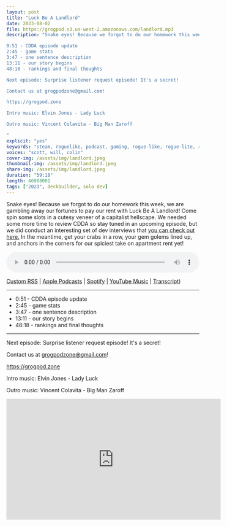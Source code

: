 ```yaml
---
layout: post
title: "Luck Be A Landlord"
date: 2023-08-02
file: https://grogpod.s3.us-west-2.amazonaws.com/landlord.mp3
description: "Snake eyes! Because we forgot to do our homework this week, we are gambling away our fortunes to pay our rent with Luck Be A Landlord! Come spin some slots in a cutesy veneer of a capitalist hellscape. We needed some more time to review CDDA so stay tuned in an upcoming episode, but we did conduct an interesting set of dev interviews that [you can check out here.](https://github.com/ScottBurger/going_rogue_podcast/blob/master/docs/Cdda.md) In the meantime, get your crabs in a row, your gem golems lined up, and anchors in the corners for our spiciest take on apartment rent yet!

0:51 - CDDA episode update
2:45 - game stats
3:47 - one sentence description
13:11 - our story begins
48:18 - rankings and final thoughts

Next episode: Surprise listener request episode! It's a secret!

Contact us at grogpodzone@gmail.com!

https://grogpod.zone

Intro music: Elvin Jones - Lady Luck

Outro music: Vincent Colavita - Big Man Zaroff

"
explicit: "yes" 
keywords: "steam, roguelike, podcast, gaming, rogue-like, rogue-lite, roguelite"
voices: "scott, will, colin"
cover-img: /assets/img/landlord.jpeg
thumbnail-img: /assets/img/landlord.jpeg
share-img: /assets/img/landlord.jpeg
duration: "59:18"
length: 46988001 
tags: ["2023", deckbuilder, solo dev]
---
```


Snake eyes! Because we forgot to do our homework this week, we are gambling away our fortunes to pay our rent with Luck Be A Landlord! Come spin some slots in a cutesy veneer of a capitalist hellscape. We needed some more time to review CDDA so stay tuned in an upcoming episode, but we did conduct an interesting set of dev interviews that [you can check out here.](https://github.com/ScottBurger/going_rogue_podcast/blob/master/docs/Cdda.md) In the meantime, get your crabs in a row, your gem golems lined up, and anchors in the corners for our spiciest take on apartment rent yet!

<div class="container">
  <audio controls style="width: 100%;">
    <source src="https://grogpod.s3.us-west-2.amazonaws.com/landlord.mp3" type="audio/mpeg">
  </audio>
</div>

[Custom RSS](https://grogpod.zone/feed.xml) | [Apple Podcasts](https://podcasts.apple.com/us/podcast/luck-be-a-landlord/id1650474911?i=1000623136283) | [Spotify](https://open.spotify.com/episode/4yevGkczV3H4xRRwUdywJ2?si=cda42EBPRGOGFH9oGg-wvA) | [YouTube Music](https://www.youtube.com/playlist?list=PL-ShOmyMvd4jYFChE6tgj0JYG8RKK4xe0) | [Transcript](https://github.com/ScottBurger/going_rogue_podcast/blob/master/docs/transcripts/luck_be_a_landlord.txt))


---------------------

* 0:51 - CDDA episode update
* 2:45 - game stats
* 3:47 - one sentence description
* 13:11 - our story begins
* 48:18 - rankings and final thoughts

---------------------

Next episode: Surprise listener request episode! It's a secret!

Contact us at grogpodzone@gmail.com!

https://grogpod.zone

Intro music: Elvin Jones - Lady Luck

Outro music: Vincent Colavita - Big Man Zaroff

<div class="embed-responsive embed-responsive-16by9">
<iframe width="560" height="315" src="https://www.youtube.com/embed/o_vZH1ab2nA" title="YouTube video player" frameborder="0" allow="accelerometer; autoplay; clipboard-write; encrypted-media; gyroscope; picture-in-picture" allowfullscreen></iframe>
</div>
